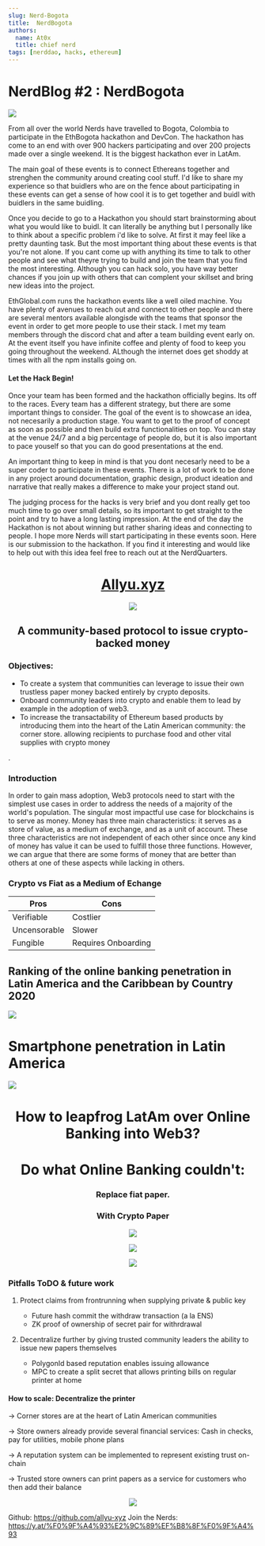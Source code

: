 ```yaml
---
slug: Nerd-Bogota
title:  NerdBogota
authors:
  name: At0x
  title: chief nerd
tags: [nerddao, hacks, ethereum]
---
```

# NerdBlog #2 : NerdBogota
![](https://i.imgur.com/KBg0WjR.jpg)

From all over the world Nerds have travelled to Bogota, Colombia to participate in the EthBogota hackathon and DevCon. The hackathon has come to an end with over 900 hackers participating and over 200 projects made over a single weekend. It is the biggest hackathon ever in LatAm.

The main goal of these events is to connect Ethereans together and strenghen the community around creating cool stuff. I'd like to share my experience so that buidlers who are on the fence about participating in these events can get a sense of how cool it is to get together and buidl with buidlers in the same buidling.


Once you decide to go to a Hackathon you should start brainstorming about what you would like to buidl. It can literally be anything but I personally like to think about a specific problem i'd like to solve. At first it may feel like a pretty daunting task. But the most important thing about these events is that you're not alone. If you cant come up with anything its time to talk to other people and see what theyre trying to build and join the team that you find the most interesting. Although you can hack solo, you have way better chances if you join up with others that can complent your skillset and bring new ideas into the project. 

EthGlobal.com runs the hackathon events like a well oiled machine. You have plenty of avenues to reach out and connect to other people and there are several mentors available alongisde with the teams that sponsor the event in order to get more people to use their stack. I met my team members through the discord chat and after a team building event early on. At the event itself you have infinite coffee and plenty of food to keep you going throughout the weekend. ALthough the internet does get shoddy at times with all the npm installs going on.

#### Let the Hack Begin!

Once your team has been formed and the hackathon officially begins. Its off to the races. Every team has a different strategy, but there are some important things to consider. The goal of the event is to showcase an idea, not necesarily a production stage. You want to get to the proof of concept as soon as possible and then build extra functionalities on top. You can stay at the venue 24/7 and a big percentage of people do, but it is also important to pace youself so that you can do good presentations at the end. 

An important thing to keep in mind is that you dont necesarly need to be a super coder to participate in these events. There is a lot of work to be done in any project around documentation, graphic design, product ideation and narrative that really makes a difference to make your project stand out. 

The judging process for the hacks is very brief and you dont really get too much time to go over small details, so its important to get straight to the point and try to have a long lasting impression. At the end of the day the Hackathon is not about winning but rather sharing ideas and connecting to people. I hope more Nerds will start participating in these events soon. Here is our submission to the hackathon. If you find it interesting and would like to help out with this idea feel free to reach out at the NerdQuarters.
<center>
    
# [Allyu.xyz ](https://Allyu.xyz )
    
  ![](https://i.imgur.com/cikwHhm.png)


## A community-based protocol to issue crypto-backed money
    
</center>

### Objectives: 

- To create a system that communities can leverage to issue their own trustless paper money backed entirely by crypto deposits.
- Onboard community leaders into crypto and enable them to lead by example in the adoption of web3.
- To increase the transactability of Ethereum based products by introducing them into the heart of the Latin American community: the corner store. allowing recipients to purchase food and other vital supplies with crypto money

.

### Introduction

    
In order to gain mass adoption, Web3 protocols need to start with the simplest use cases in order to address the needs of a majority of the world's population. The singular most impactful use case for blockchains is to serve as money. Money has three main characteristics: it serves as a store of value, as a medium of exchange, and as a unit of account. These three characteristics are not independent of each other since once any kind of money has value it can be used to fulfill those three functions. However, we can argue that there are some forms of money that are better than others at one of these aspects while lacking in others.
    

### Crypto vs Fiat as a Medium of Echange

<p align="center">

| Pros | Cons |
| -------- | -------- |
| Verifiable     | Costlier     | 
| Uncensorable     | Slower     | 
| Fungible     | Requires Onboarding     |

</p>

## Ranking of the online banking penetration in Latin America and the Caribbean by Country 2020

![](https://i.imgur.com/lIYjU3m.png)

# Smartphone penetration in Latin America

![](https://i.imgur.com/xTsQA8c.png)

<center>



# How to leapfrog LatAm over Online Banking into Web3?

# Do what Online Banking couldn't:

    
### Replace fiat paper.
 ### With Crypto Paper
    


![](https://i.imgur.com/VauTrNE.jpg)
    



![](https://i.imgur.com/eUGQ9bM.png)

![](https://i.imgur.com/YS4jQBB.png)
    
</center>

### Pitfalls ToDO & future work

1) Protect claims from frontrunning when supplying private & public key
    
    - Future hash commit the withdraw transaction (a la ENS)
    - ZK proof of ownership of secret pair for withrdrawal
2) Decentralize further by giving trusted community leaders the ability to issue new papers themselves
    - PolygonId based reputation enables issuing allowance
    - MPC to create a split secret that allows printing bills on regular printer at home



#### How to scale: Decentralize the printer

→ Corner stores are at the heart of Latin American communities

→ Store owners already provide several financial services: Cash in checks, pay for utilities, mobile phone plans

→ A reputation system can be implemented to represent existing trust on-chain

→ Trusted store owners can print papers as a service for customers who then add their balance
<center>
    
![](https://i.imgur.com/jUQAHSy.png)
</center>

Github: https://github.com/allyu-xyz
Join the Nerds: https://y.at/%F0%9F%A4%93%E2%9C%89%EF%B8%8F%F0%9F%A4%93

